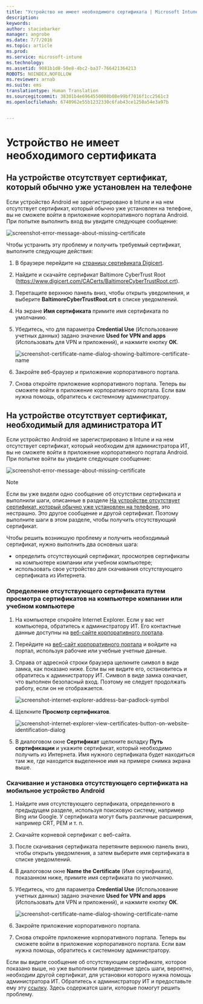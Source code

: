 ```yaml
---
title: "Устройство не имеет необходимого сертификата | Microsoft Intune"
description: 
keywords: 
author: staciebarker
manager: angrobe
ms.date: 7/7/2016
ms.topic: article
ms.prod: 
ms.service: microsoft-intune
ms.technology: 
ms.assetid: 9081b1d8-50e8-4bc2-ba37-766421364213
ROBOTS: NOINDEX,NOFOLLOW
ms.reviewer: arnab
ms.suite: ems
translationtype: Human Translation
ms.sourcegitcommit: 38301b4e6964550008b08e99bf7016f1cc2561c3
ms.openlocfilehash: 6740962e55b1232330c6fab43ce1250a54e3a97b


---
```



# Устройство не имеет необходимого сертификата


## На устройстве отсутствует сертификат, который обычно уже установлен на телефоне
Если устройство Android не зарегистрировано в Intune и на нем отсутствует сертификат, который обычно уже установлен на телефоне, вы не сможете войти в приложение корпоративного портала Android. При попытке выполнить вход вы увидите следующее сообщение:

![screenshot-error-message-about-missing-certificate](./media/andr-cert_install-1-cert_missing.png)

Чтобы устранить эту проблему и получить требуемый сертификат, выполните следующие действия:

1.  В браузере перейдите на [страницу сертификата Digicert](https://www.digicert.com/digicert-root-certificates.htm).

2.  Найдите и скачайте сертификат Baltimore CyberTrust Root (https://www.digicert.com/CACerts/BaltimoreCyberTrustRoot.crt).

3.  Перетащите верхнюю панель вниз, чтобы открыть уведомления, и выберите **BaltimoreCyberTrustRoot.crt** в списке уведомлений.

4.  На экране **Имя сертификата** примите имя сертификата по умолчанию.

5. Убедитесь, что для параметра **Credential Use** (Использование учетных данных) задано значение **Used for VPN and apps** (Использовать для VPN и приложений), и нажмите кнопку **ОК**.

    ![screenshot-certificate-name-dialog-showing-baltimore-certificate-name](./media/andr-cert_install-2-add_cert_name.png)

6. Закройте веб-браузер и приложение корпоративного портала.

7. Снова откройте приложение корпоративного портала. Теперь вы сможете войти в приложение корпоративного портала. Если вам нужна помощь, обратитесь к системному администратору.

## На устройстве отсутствует сертификат, необходимый для администратора ИТ
Если устройство Android не зарегистрировано в Intune и на нем отсутствует сертификат, который необходим для администратора ИТ, вы не сможете войти в приложение корпоративного портала Android. При попытке войти вы увидите следующее сообщение:

![screenshot-error-message-about-missing-certificate](./media/andr-cert_install-1-cert_missing.png)

>[!NOTE]
> Если вы уже видели одно сообщение об отсутствии сертификата и выполнили шаги, описанные в разделе [На устройстве отсутствует сертификат, который обычно уже установлен на телефоне](#your-device-is-missing-a-certificate-that-usually-comes-installed-on-your-phone), это нестрашно. Это другое сообщение и другой сертификат. Поэтому выполните шаги в этом разделе, чтобы получить отсутствующий сертификат.

Чтобы решить возникшую проблему и получить необходимый сертификат, нужно выполнить два основных шага:

- определить отсутствующий сертификат, просмотрев сертификаты на компьютере компании или учебном компьютере;
- использовать свое устройство для скачивания отсутствующего сертификата из Интернета.

### Определение отсутствующего сертификата путем просмотра сертификатов на компьютере компании или учебном компьютере

1. На компьютере откройте Internet Explorer. Если у вас нет компьютера, обратитесь к администратору ИТ. Его контактные данные доступны на [веб-сайте корпоративного портала](http://portal.manage.microsoft.com).

2. Перейдите на [веб-сайт корпоративного портала](http://portal.manage.microsoft.com) и войдите на портал, используя рабочие или учебные учетные данные.

3. Справа от адресной строки браузера щелкните символ в виде замка, как показано ниже. Если вы не видите его, остановитесь и обратитесь к администратору ИТ. Символ в виде замка означает, что выполнен безопасный вход. Поэтому не следует продолжать работу, если он не отображается.

    ![screenshot-internet-explorer-address-bar-padlock-symbol](./media/andr-missing-cert-ie-padlock-symbol.png)

4. Щелкните **Просмотр сертификатов**.

    ![screenshot-internet-explorer-view-certificates-button-on-website-identification-dialog](./media/andr-missg-cert-ie-view-cert-button.png)

5. В диалоговом окне **Сертификат** щелкните вкладку **Путь сертификации** и укажите сертификат, который необходимо получить из Интернета. Имя нужного сертификата будет находиться там же, где находится выделенное имя на примере снимка экрана выше.

### Скачивание и установка отсутствующего сертификата на мобильное устройство Android

1. Найдите имя отсутствующего сертификата, определенного в предыдущем разделе, используя поисковую систему, например Bing или Google. У сертификата могут быть различные расширения, например CRT, PEM и т. п.

2. Скачайте корневой сертификат с веб-сайта.

3. После скачивания сертификата перетяните верхнюю панель вниз, чтобы открыть уведомления, а затем выберите имя сертификата в списке уведомлений.

4. В диалоговом окне **Name the Certificate** (Имя сертификата), показанном ниже, примите имя сертификата по умолчанию.

5. Убедитесь, что для параметра **Credential Use** (Использование учетных данных) задано значение **Used for VPN and apps** (Использовать для VPN и приложений), и нажмите кнопку **ОК**.

    ![screenshot-certificate-name-dialog-showing-certificate-name](./media/andr-missing-cert-cert-name.png)

6. Закройте приложение корпоративного портала.

7. Снова откройте приложение корпоративного портала. Теперь вы сможете войти в приложение корпоративного портала. Если вам нужна помощь, обратитесь к системному администратору.

Если вы видите сообщение об отсутствующем сертификате, которое показано выше, но уже выполнили приведенные здесь шаги, вероятно, необходим другой сертификат, для установки которого нужна помощь администратора ИТ. Обратитесь к администратору ИТ и предоставьте ему эту [ссылку](/intune/troubleshoot/troubleshoot-device-enrollment-in-intune#android-certificate-issues). Здесь содержатся шаги, которые помогут решить проблему.





<!--HONumber=Aug16_HO5-->


